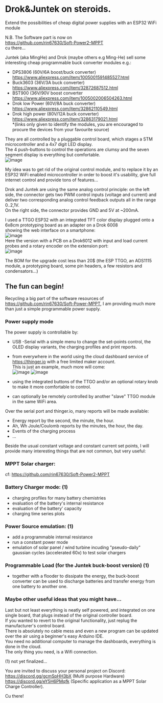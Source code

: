 # Drok&Juntek on steroids.
Extend the possibilities of cheap digital power supplies with an ESP32 WiFi module

N.B.   The Software part is now on  
https://github.com/rin67630/Soft-Power2-MPPT  
cu there...

Juntek (aka MingHe) and Drok (maybe others e.g Ming-He) sell some interesting cheap programmable buck converter modules e.g.:
- DPS3806         (60V/6A boost/buck converter) https://www.aliexpress.com/item/1005001591485527.html
- Buck3603        (36V/3A buck converter) https://www.aliexpress.com/item/32872687512.html
- BST900          (36V/90V boost converter https://www.aliexpress.com/item/1005002006504263.html
- Drok low Power  (60V/8A buck converter) https://www.aliexpress.com/item/32862110549.html  
- Drok high power (80V/12A buck converter) https://www.aliexpress.com/item/32863179021.html  
*(links only given to identify the modules, you are encouraged to procure the devices from your favourite source)  

They are all controlled by a pluggable control board, which stages a STM microcontroller and a 4x7 digit LED display.  
The 4 push-buttons to control the operations are clumsy and the seven segment display is everything but comfortable.  
![image](https://user-images.githubusercontent.com/14197155/124734018-08360f80-df15-11eb-9a24-05381d302f41.png)


My idea was to get rid of the original control module, and to replace it by an ESP32 WiFi enabled microcontroller in order to boost it's usability,
give full internet control and provide tons of features... 

Drok and Juntek are using the same analog control principle:  on the left side, the connector gets two PWM control inputs (voltage and current) and deliver two corresponding analog control feedback outputs all in the range 0..2,1V.  
On the right side, the connector provides GND and 5V at ~200mA.  

I used a TTGO ESP32 with an integrated TFT color display plugged onto a 6x8cm prototyping board as an adapter on a Drok 6008  
showing the web interface on a smartphone:   
![image](https://user-images.githubusercontent.com/14197155/114783655-54d8d700-9d7a-11eb-900d-9af7a66a8807.png)  
Here the version with a PCB on a Drok6012 with input and load current probes and a rotary encoder on the extension port:   
![image](https://user-images.githubusercontent.com/14197155/132982230-2aaded2d-4a99-4792-8ebf-598a4e523c8b.png)

The BOM for the upgrade cost less than 20$ (the ESP TTGO, an ADS1115 module, a prototyping board, some pin headers, a few resistors and condensators...)  

## The fun can begin!
Recycling a big part of the software resources of https://github.com/rin67630/Soft-Power-MPPT, I am providing much more than just a simple programmable power supply.

### Power supply mode
The power supply is controllable by:   
- USB -Serial with a simple menu to change the set-points control, the OLED display variants, the charging profiles and print reports.  
- from everywhere in the world using the cloud dashboard service of https://thinger.io with a free limited maker account.  
This is just an example, much more will come:  
![image](https://user-images.githubusercontent.com/14197155/121425793-16732900-c973-11eb-972a-bc29875c6cbc.png)
![image](https://user-images.githubusercontent.com/14197155/121425599-e1ff6d00-c972-11eb-9692-d7096f89d966.png)
 
- using the integrated buttons of the TTGO and/or an optional rotary knob to make it more comfortable to control.  
- can optionally be remotely controlled by another "slave" TTGO module in the same WiFi area.

Over the serial port and thinger.io, many reports will be made available:  
- Energy report by the second, the minute, the hour.
- Ah, Wh Joule/Coulomb reports by the minutes, the hour, the day.
- Events of the charging process
- ...  

Beside the usual constant voltage and constant current set points, I will provide many interesting things that are not common, but very useful:

### MPPT Solar charger:
cf: https://github.com/rin67630/Soft-Power2-MPPT

### Battery Charger mode: (1)  
- charging profiles for many battery chemistries
- evaluation of the battery's internal resistance
- evaluation of the battery' capacity
- charging time series plots

### Power Source emulation: (1)  
- add a programmable internal resistance
- run a constant power mode
- emulation of solar panel / wind turbine incuding "pseudo-daily" gaussian cycles (accelerated 60x) to test solar chargers

### Programmable Load (for the Juntek buck-boost version) (1)  
- together with a flooder to dissipate the energy, the buck-boost converter can be used to discharge batteries and transfer energy from one battery to another one.  

### Maybe other useful ideas that you might have...

Last but not least everything is neatly self powered, and integrated on one single board, that plugs instead of the original controller board.  
If you wanted to revert to the original functionality, just replug the manufacturer's control board.  
There is absolutely no cable mess and even a new program can be updated over the air using a beginner's easy Arduino IDE.  
You need no additional computer to manage the dashboards, everything is done in the cloud.  
The only thing you need, is a Wifi connection.  

(1) not yet finalized...

You are invited to discuss your personal project on Discord:  
https://discord.gg/gcmSpHH3bX  (Multi purpose Hardware)  
https://discord.gg/eY5H6PMqfk  (Specific application as a MPPT Solar Charge Controller).  

Cu there!

